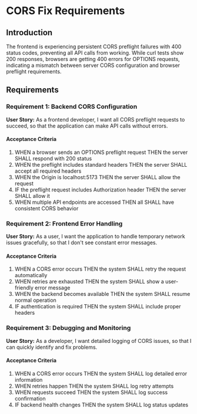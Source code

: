 # CORS Fix Requirements

## Introduction

The frontend is experiencing persistent CORS preflight failures with 400 status codes, preventing all API calls from working. While curl tests show 200 responses, browsers are getting 400 errors for OPTIONS requests, indicating a mismatch between server CORS configuration and browser preflight requirements.

## Requirements

### Requirement 1: Backend CORS Configuration

**User Story:** As a frontend developer, I want all CORS preflight requests to succeed, so that the application can make API calls without errors.

#### Acceptance Criteria

1. WHEN a browser sends an OPTIONS preflight request THEN the server SHALL respond with 200 status
2. WHEN the preflight includes standard headers THEN the server SHALL accept all required headers
3. WHEN the Origin is localhost:5173 THEN the server SHALL allow the request
4. IF the preflight request includes Authorization header THEN the server SHALL allow it
5. WHEN multiple API endpoints are accessed THEN all SHALL have consistent CORS behavior

### Requirement 2: Frontend Error Handling

**User Story:** As a user, I want the application to handle temporary network issues gracefully, so that I don't see constant error messages.

#### Acceptance Criteria

1. WHEN a CORS error occurs THEN the system SHALL retry the request automatically
2. WHEN retries are exhausted THEN the system SHALL show a user-friendly error message
3. WHEN the backend becomes available THEN the system SHALL resume normal operation
4. IF authentication is required THEN the system SHALL include proper headers

### Requirement 3: Debugging and Monitoring

**User Story:** As a developer, I want detailed logging of CORS issues, so that I can quickly identify and fix problems.

#### Acceptance Criteria

1. WHEN a CORS error occurs THEN the system SHALL log detailed error information
2. WHEN retries happen THEN the system SHALL log retry attempts
3. WHEN requests succeed THEN the system SHALL log success confirmation
4. IF backend health changes THEN the system SHALL log status updates